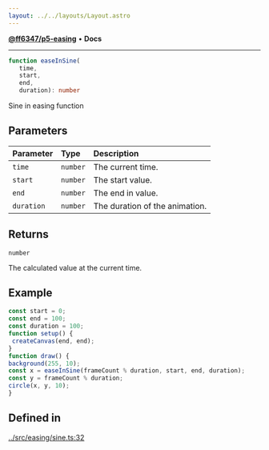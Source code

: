 ```yaml
---
layout: ../../layouts/Layout.astro
---
```


[**@ff6347/p5-easing**](README.md) • **Docs**

***

```ts
function easeInSine(
   time, 
   start, 
   end, 
   duration): number
```

Sine in easing function

## Parameters

| Parameter | Type | Description |
| :------ | :------ | :------ |
| `time` | `number` | The current time. |
| `start` | `number` | The start value. |
| `end` | `number` | The end in value. |
| `duration` | `number` | The duration of the animation. |

## Returns

`number`

The calculated value at the current time.

## Example

```ts
const start = 0;
const end = 100;
const duration = 100;
function setup() {
 createCanvas(end, end);
}
function draw() {
background(255, 10);
const x = easeInSine(frameCount % duration, start, end, duration);
const y = frameCount % duration;
circle(x, y, 10);
}
```

## Defined in

[../src/easing/sine.ts:32](https://github.com/ff6347/p5-easing/blob/7e0a9fff511aefc237e917cc4b77c9211f7bfc19/src/easing/sine.ts#L32)

